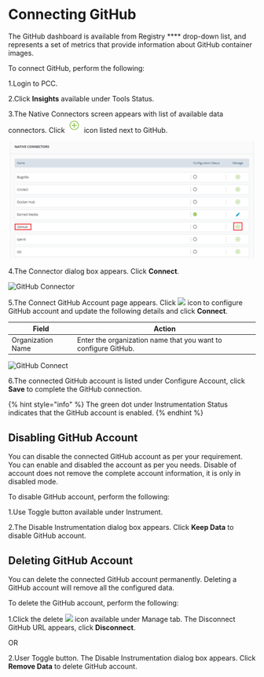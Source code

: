 # Connecting GitHub

The GitHub dashboard is available from Registry **** drop-down list, and represents a set of metrics that provide information about GitHub container images. &#x20;

To connect GitHub, perform the following:

1.Login to PCC.&#x20;

2.Click **Insights** available under Tools Status.&#x20;

3.The Native Connectors screen appears with list of available data connectors. Click ![](../../../.gitbook/assets/Connect.png) icon listed next to GitHub.&#x20;

![GitHub](<../../../.gitbook/assets/Github (2).png>)

4.The Connector dialog box appears. Click **Connect**.&#x20;

![GitHub Connector ](../../../.gitbook/assets/Github\_Connect.png)

5.The Connect GitHub Account page appears. Click ![](../../../.gitbook/assets/Con\_Icon.png) icon to configure GitHub account and update the following details and click **Connect**.

| Field             | Action                                                          |
| ----------------- | --------------------------------------------------------------- |
| Organization Name | Enter the organization name that you want to configure GitHub.  |

![GitHub Connect](../../../.gitbook/assets/Add\_Github.png)

6.The connected GitHub account is listed under Configure Account, click **Save** to complete the GitHub connection.&#x20;

{% hint style="info" %}
The green dot under Instrumentation Status indicates that the GitHub account is enabled.
{% endhint %}

## Disabling GitHub Account

You can disable the connected GitHub account as per your requirement. You can enable and disabled the account as per you needs.  Disable of account does not remove the complete account information, it is only in disabled mode.

To disable GitHub account, perform the following:

1.Use Toggle button available under Instrument.&#x20;

2.The Disable Instrumentation dialog box appears. Click **Keep Data** to disable GitHub account.&#x20;

## Deleting GitHub Account&#x20;

You can delete the connected GitHub account permanently. Deleting a GitHub account will remove all the configured data.&#x20;

To delete the GitHub account, perform the following:

1.Click the delete ![](../../../.gitbook/assets/Delete\_Icon.png) icon available under Manage tab. The Disconnect GitHub URL appears, click **Disconnect**.&#x20;

&#x20;                            OR

2.User Toggle button. The Disable Instrumentation dialog box appears. Click **Remove Data** to delete GitHub account.&#x20;

